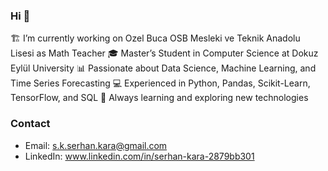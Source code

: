 ### Hi 👋

🏗 I’m currently working on Ozel Buca OSB Mesleki ve Teknik Anadolu Lisesi as Math Teacher
🎓 Master’s Student in Computer Science at Dokuz Eylül University
📊 Passionate about Data Science, Machine Learning, and Time Series Forecasting
💻 Experienced in Python, Pandas, Scikit-Learn, TensorFlow, and SQL
🚀 Always learning and exploring new technologies

### Contact
- Email: s.k.serhan.kara@gmail.com 
- LinkedIn: www.linkedin.com/in/serhan-kara-2879bb301
<!--
**ceskara/ceskara** is a ✨ _special_ ✨ repository because its `README.md` (this file) appears on your GitHub profile.
-->
